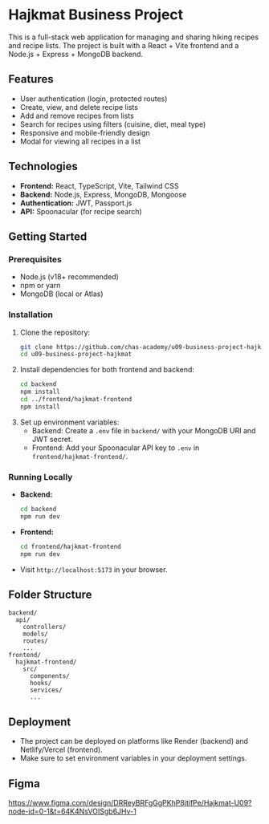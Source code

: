 # Hajkmat Business Project

This is a full-stack web application for managing and sharing hiking recipes and recipe lists. The project is built with a React + Vite frontend and a Node.js + Express + MongoDB backend.

## Features
- User authentication (login, protected routes)
- Create, view, and delete recipe lists
- Add and remove recipes from lists
- Search for recipes using filters (cuisine, diet, meal type)
- Responsive and mobile-friendly design
- Modal for viewing all recipes in a list

## Technologies
- **Frontend:** React, TypeScript, Vite, Tailwind CSS
- **Backend:** Node.js, Express, MongoDB, Mongoose
- **Authentication:** JWT, Passport.js
- **API:** Spoonacular (for recipe search)

## Getting Started

### Prerequisites
- Node.js (v18+ recommended)
- npm or yarn
- MongoDB (local or Atlas)

### Installation
1. Clone the repository:
   ```bash
   git clone https://github.com/chas-academy/u09-business-project-hajkmat.git
   cd u09-business-project-hajkmat
   ```
2. Install dependencies for both frontend and backend:
   ```bash
   cd backend
   npm install
   cd ../frontend/hajkmat-frontend
   npm install
   ```
3. Set up environment variables:
   - Backend: Create a `.env` file in `backend/` with your MongoDB URI and JWT secret.
   - Frontend: Add your Spoonacular API key to `.env` in `frontend/hajkmat-frontend/`.

### Running Locally
- **Backend:**
  ```bash
  cd backend
  npm run dev
  ```
- **Frontend:**
  ```bash
  cd frontend/hajkmat-frontend
  npm run dev
  ```
- Visit `http://localhost:5173` in your browser.

## Folder Structure
```
backend/
  api/
    controllers/
    models/
    routes/
    ...
frontend/
  hajkmat-frontend/
    src/
      components/
      hooks/
      services/
      ...
```

## Deployment
- The project can be deployed on platforms like Render (backend) and Netlify/Vercel (frontend).
- Make sure to set environment variables in your deployment settings.


## Figma
https://www.figma.com/design/DRReyBRFgGgPKhP8jtifPe/Hajkmat-U09?node-id=0-1&t=64K4NsVOISgb6JHv-1
